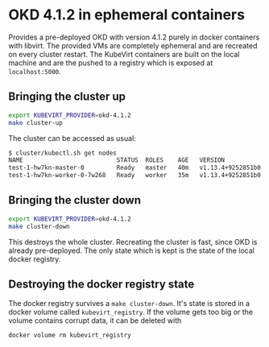 # OKD 4.1.2 in ephemeral containers

Provides a pre-deployed OKD with version 4.1.2 purely in docker
containers with libvirt. The provided VMs are completely ephemeral and are
recreated on every cluster restart. The KubeVirt containers are built on the
local machine and are the pushed to a registry which is exposed at
`localhost:5000`.

## Bringing the cluster up

```bash
export KUBEVIRT_PROVIDER=okd-4.1.2
make cluster-up
```

The cluster can be accessed as usual:

```bash
$ cluster/kubectl.sh get nodes
NAME                          STATUS  ROLES    AGE   VERSION
test-1-hw7kn-master-0         Ready   master   40m   v1.13.4+9252851b0
test-1-hw7kn-worker-0-7w268   Ready   worker   35m   v1.13.4+9252851b0
```

## Bringing the cluster down

```bash
export KUBEVIRT_PROVIDER=okd-4.1.2
make cluster-down
```

This destroys the whole cluster. Recreating the cluster is fast, since OKD is
already pre-deployed. The only state which is kept is the state of the local
docker registry.

## Destroying the docker registry state

The docker registry survives a `make cluster-down`. It's state is stored in a
docker volume called `kubevirt_registry`. If the volume gets too big or the
volume contains corrupt data, it can be deleted with

```bash
docker volume rm kubevirt_registry
```
